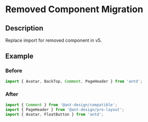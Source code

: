 # Removed Component Migration

## Description

Replace import for removed component in v5.

## Example

### Before

```TypeScript
import { Avatar, BackTop, Comment, PageHeader } from 'antd';

```

### After

```TypeScript
import { Comment } from '@ant-design/compatible';
import { PageHeader } from '@ant-design/pro-layout';
import { Avatar, FloatButton } from 'antd';
```
